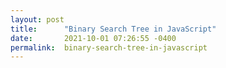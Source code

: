 ```yaml
---
layout: post
title:      "Binary Search Tree in JavaScript"
date:       2021-10-01 07:26:55 -0400
permalink:  binary-search-tree-in-javascript
---
```


